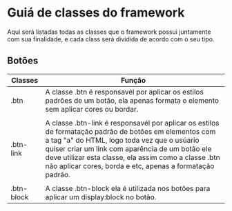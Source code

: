 # Guiá de classes do framework

Aqui será listadas todas as classes que o framework possui juntamente com sua finalidade, e cada class será dividida de acordo
com o seu tipo.

## Botões

Classes    | Função 
-----------|-----------
.btn       | A classe .btn é responsavél por aplicar os estilos padrões de um botão, ela apenas formata o elemento sem aplicar cores ou bordar.
           |
.btn-link  | A classe .btn-link é responsavél por aplicar os estilos de formatação padrão de botões em elementos com a tag "a" do HTML, logo toda vez que o usúario quiser criar um link com aparência de um botão ele deve utilizar esta classe, ela assim como a classe .btn não aplicar cores, borda e etc, apenas a formatação padrão.
           |
.btn-block | A classe .btn-block ela é utilizada nos botões para aplicar um display:block no botão.

